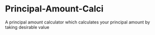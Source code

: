 # Principal-Amount-Calci
A principal amount calculator which calculates your principal amount by taking desirable value
